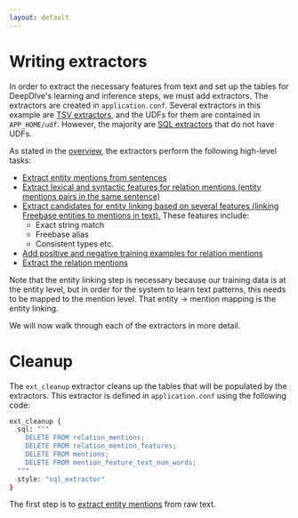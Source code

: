 ```yaml
---
layout: default
---
```


Writing extractors
====

In order to extract the necessary features from text and set up the tables for DeepDIve's learning and inference steps, we must add extractors. The extractors are created in `application.conf`. Several extractors in this example are [TSV extractors](http://deepdive.stanford.edu/doc/extractors.html#tsv_extractor), and the UDFs for them are contained in `APP_HOME/udf`. However, the majority are [SQL extractors](http://deepdive.stanford.edu/doc/extractors.html#sql_extractor) that do not have UDFs.

As stated in the [overview](../README.md), the extractors perform the following high-level tasks:

- [Extract entity mentions from sentences](entity_mentions.md)
- [Extract lexical and syntactic features for relation mentions (entity mentions pairs in the same sentence)](extracting_mention_features.md)
- [Extract candidates for entity linking based on several features (linking Freebase entities to mentions in text).](entity_linking.md) These features include:
  - Exact string match
  - Freebase alias
  - Consistent types
  etc.
- [Add positive and negative training examples for relation mentions](training_data.md)
- [Extract the relation mentions](relation_mentions.md)

Note that the entity linking step is necessary because our training data is at the entity level, but in order for the system to learn text patterns, this needs to be mapped to the mention level. That entity -> mention mapping is the entity linking.

We will now walk through each of the extractors in more detail.

# Cleanup

The `ext_cleanup` extractor cleans up the tables that will be populated by the extractors. This extractor is defined in `application.conf` using the following code:

```bash
ext_cleanup {
  sql: """
    DELETE FROM relation_mentions;
    DELETE FROM relation_mention_features;
    DELETE FROM mentions;
    DELETE FROM mention_feature_text_num_words;
  """
  style: "sql_extractor"
}
```

The first step is to [extract entity mentions](entity_mentions.md) from raw text.
